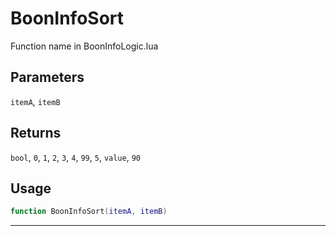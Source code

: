 # BoonInfoSort
Function name in BoonInfoLogic.lua
## Parameters
`itemA`, `itemB`
## Returns
`bool`, `0`, `1`, `2`, `3`, `4`, `99`, `5`, `value`, `90`
## Usage
```lua
function BoonInfoSort(itemA, itemB)
```
---
